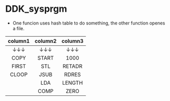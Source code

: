 # DDK_sysprgm
* One funcion uses hash table to do something, the other function openes a file.


| column1 | column2 | column3 |
| :-----:| :----: | :----: |
| ↓↓↓ | ↓↓↓ | ↓↓↓ |
| COPY | START | 1000 |
| FIRST | STL | RETADR |
| CLOOP | JSUB | RDRES |
|  | LDA | LENGTH |
|  | COMP | ZERO |


